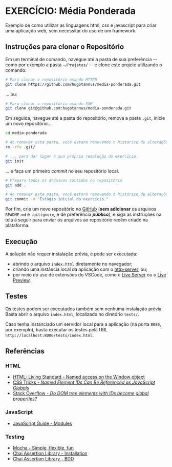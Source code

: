 # EXERCÍCIO: Média Ponderada

Exemplo de como utilizar as linguagens html, css e javascript para criar uma
aplicação web, sem necessitar do uso de um framework.

## Instruções para **clonar** o Repositório

Em um terminal de comando, navegue até a pasta de sua preferência -- como por exemplo a pasta `~/Projetos/` -- e clone este projeto utilizando o comando:

```bash
# Para clonar o repositório usando HTTPS
git clone https://github.com/hugotannus/media-ponderada.git
```

... ou:

```bash
# Para clonar o repositório usando SSH
git clone git@github.com:hugotannus/media-ponderada.git
```

Em seguida, navegue até a pasta do repositório, remova a pasta `.git`, inicie um novo repositório...

```bash
cd media-ponderada

# Ao remover esta pasta, você estará removendo o histórico de alterações do exercício...
rm -rfv .git/

# ... para dar lugar à sua própria resolução do exercício.
git init
```

... e faça um primeiro *commit* no seu repositório local.

```bash
# Prepara todos os arquivos contidos no repositório
git add .

# Ao remover esta pasta, você estará removendo o histórico de alterações do exercício...
git commit -m "Estágio inicial do exercício."
```

Por fim, crie um novo repositório no [GitHub](https://github.com) (**sem adicionar** os arquivos `README.md` e `.gitignore`, e de preferência ***público***), e siga as instruções na tela à seguir para enviar os arquivos ao repositório recém criado na plataforma.

## Execução

A solução não requer instalação prévia, e pode ser executada:

- abrindo o arquivo `index.html` diretamente no navegador;
- criando uma instância local da aplicação com o [http-server](https://www.npmjs.com/package/http-server), ou;
- por meio do uso de extensões do VSCode, como o [Live Server](https://marketplace.visualstudio.com/items?itemName=ritwickdey.LiveServer) ou o [Live Preview](https://marketplace.visualstudio.com/items?itemName=ms-vscode.live-server).

## Testes

Os testes podem ser executados também sem nenhuma instalação prévia. Basta abrir o arquivo `index.html`, localizado no diretório `tests/`.

Caso tenha instanciado um servidor local para a aplicação (na porta `8080`, por exemplo), basta executar os testes pela URL `http://localhost:8080/tests/index.html`.

## Referências

### HTML

- [HTML: Living Standard - Named access on the Window object](https://html.spec.whatwg.org/multipage/nav-history-apis.html#named-access-on-the-window-object)
- [CSS Tricks - *Named Element IDs Can Be Referenced as JavaScript Globals*](https://css-tricks.com/named-element-ids-can-be-referenced-as-javascript-globals/)
- [Stack Overflow - *Do DOM tree elements with IDs become global properties?*](https://stackoverflow.com/questions/3434278/do-dom-tree-elements-with-ids-become-global-properties)

### JavaScript

- [JavaScript Guide - Modules](https://developer.mozilla.org/en-US/docs/Web/JavaScript/Guide/Modules)

### Testing

- [Mocha - Simple, flexible, fun](https://mochajs.org/)
- [Chai Assertion Library - Installation](https://www.chaijs.com/guide/installation/#browser)
- [Chai Assertion Library - BDD](https://www.chaijs.com/api/bdd/#method_eql)
